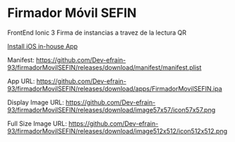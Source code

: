 # Firmador Móvil SEFIN

FrontEnd Ionic 3 Firma de instancias a travez de la lectura QR

 
 <a href="itms-services://?action=download-manifest&url=https://github.com/Dev-efrain-93/firmadorMovilSEFIN/releases/download/manifest/manifest.plist">
 Install iOS in-house App</a>
 

 

Manifest: https://github.com/Dev-efrain-93/firmadorMovilSEFIN/releases/download/manifest/manifest.plist

App URL: https://github.com/Dev-efrain-93/firmadorMovilSEFIN/releases/download/apps/FirmadorMovilSEFIN.ipa

Display Image URL: https://github.com/Dev-efrain-93/firmadorMovilSEFIN/releases/download/image57x57/icon57x57.png

Full Size Image URL: https://github.com/Dev-efrain-93/firmadorMovilSEFIN/releases/download/image512x512/icon512x512.png

